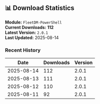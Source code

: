 ## 📊 Download Statistics

**Module:** `FleetDM-PowerShell`  
**Current Downloads:** **112**  
**Latest Version:** `2.0.1`  
**Last Updated:** 2025-08-14

### Recent History

| Date | Downloads | Version |
|------|-----------|---------|
| 2025-08-14 | 112 | 2.0.1 |
| 2025-08-13 | 111 | 2.0.1 |
| 2025-08-12 | 110 | 2.0.1 |
| 2025-08-11 | 92 | 2.0.1 |
